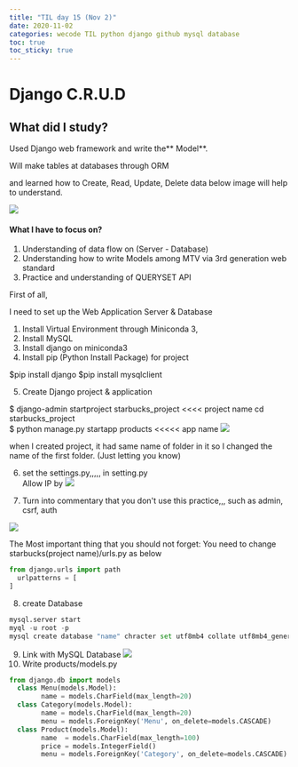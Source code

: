 ```yaml
---
title: "TIL day 15 (Nov 2)"
date: 2020-11-02
categories: wecode TIL python django github mysql database
toc: true
toc_sticky: true
---
```


# Django C.R.U.D 
  
## What did I study?
  
Used Django web framework and write the** Model**.
  
Will make tables at databases through ORM
  
and learned how to Create, Read, Update, Delete data
  below image will help to understand.
  
![](https://images.velog.io/images/noahshin__11/post/612e7f21-39f8-40d6-8d3f-a04e555dc7d8/image.png)
  
#### What I have to focus on?
  
1. Understanding of data flow on (Server - Database) 
2. Understanding how to write Models among MTV via 3rd generation web standard
3. Practice and understanding of QUERYSET API
  
First of all,
  
I need to set up the Web Application Server & Database
  
1. Install Virtual Environment through Miniconda 3,   
2. Install MySQL  
3. Install django on miniconda3  
4. Install pip (Python Install Package) for project
  
$pip install django
$pip install mysqlclient
  
5. Create Django project & application
  
$ django-admin startproject starbucks_project  <<<< project name 
cd starbucks_project  
$ python manage.py startapp products    <<<<< app name
  ![](https://images.velog.io/images/noahshin__11/post/eb2bc676-c772-4c3d-80f5-75d9d9d20269/image.png)
  
when I created project, it had same name of folder in it so I changed the name of the first folder.
  (Just letting you know)
  
6. set the settings.py,,,,, in setting.py  
Allow IP by
  ![](https://images.velog.io/images/noahshin__11/post/aff2e504-e4ce-4b1a-8f96-0e7b6c9a3f72/image.png)
  
7. Turn into commentary that you don't use this practice,,, such as admin, csrf, auth
  
![](https://images.velog.io/images/noahshin__11/post/8c84aeef-8b9b-40e0-881a-d64da73b5fc1/image.png)
  
The Most important thing that you should not forget:
  You need to change starbucks(project name)/urls.py as below
```python
from django.urls import path
  urlpatterns = [
]
```
  8. create Database
  ```python
mysql.server start
  myql -u root -p
  mysql create database "name" chracter set utf8mb4 collate utf8mb4_general_ci;
```
  9. Link with MySQL Database
  ![](https://images.velog.io/images/noahshin__11/post/d85c35ed-e3a4-4c4f-a092-98df3523ab30/image.png)
  10. Write products/models.py
```python
from django.db import models
  class Menu(models.Model):
		name = models.CharField(max_length=20)
  class Category(models.Model):
		name = models.CharField(max_length=20)
		menu = models.ForeignKey('Menu', on_delete=models.CASCADE)
  class Product(models.Model):
		name  = models.CharField(max_length=100)
		price = models.IntegerField()
		menu = models.ForeignKey('Category', on_delete=models.CASCADE)
```





